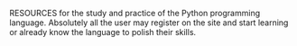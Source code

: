 RESOURCES for the study and practice of the Python programming language. 
Absolutely all the user may register on the site and start learning or already know the language to polish their skills.
